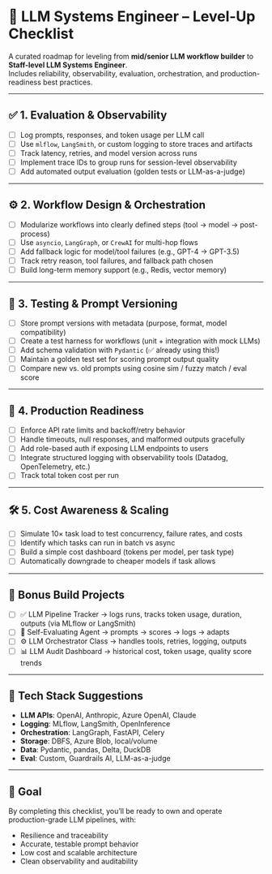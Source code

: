 # 🧠 LLM Systems Engineer – Level-Up Checklist

A curated roadmap for leveling from **mid/senior LLM workflow builder** to **Staff-level LLM Systems Engineer**.  
Includes reliability, observability, evaluation, orchestration, and production-readiness best practices.

---

## ✅ 1. Evaluation & Observability

- [ ] Log prompts, responses, and token usage per LLM call
- [ ] Use `mlflow`, `LangSmith`, or custom logging to store traces and artifacts
- [ ] Track latency, retries, and model version across runs
- [ ] Implement trace IDs to group runs for session-level observability
- [ ] Add automated output evaluation (golden tests or LLM-as-a-judge)

---

## ⚙️ 2. Workflow Design & Orchestration

- [ ] Modularize workflows into clearly defined steps (tool → model → post-process)
- [ ] Use `asyncio`, `LangGraph`, or `CrewAI` for multi-hop flows
- [ ] Add fallback logic for model/tool failures (e.g., GPT-4 → GPT-3.5)
- [ ] Track retry reason, tool failures, and fallback path chosen
- [ ] Build long-term memory support (e.g., Redis, vector memory)

---

## 🧪 3. Testing & Prompt Versioning

- [ ] Store prompt versions with metadata (purpose, format, model compatibility)
- [ ] Create a test harness for workflows (unit + integration with mock LLMs)
- [ ] Add schema validation with `Pydantic` (✅ already using this!)
- [ ] Maintain a golden test set for scoring prompt output quality
- [ ] Compare new vs. old prompts using cosine sim / fuzzy match / eval score

---

## 🔐 4. Production Readiness

- [ ] Enforce API rate limits and backoff/retry behavior
- [ ] Handle timeouts, null responses, and malformed outputs gracefully
- [ ] Add role-based auth if exposing LLM endpoints to users
- [ ] Integrate structured logging with observability tools (Datadog, OpenTelemetry, etc.)
- [ ] Track total token cost per run

---

## 🛠️ 5. Cost Awareness & Scaling

- [ ] Simulate 10× task load to test concurrency, failure rates, and costs
- [ ] Identify which tasks can run in batch vs async
- [ ] Build a simple cost dashboard (tokens per model, per task type)
- [ ] Automatically downgrade to cheaper models if task allows

---

## 🧪 Bonus Build Projects

- [ ] ✅ LLM Pipeline Tracker → logs runs, tracks token usage, duration, outputs (via MLflow or LangSmith)
- [ ] 🧠 Self-Evaluating Agent → prompts → scores → logs → adapts
- [ ] ⚙️ LLM Orchestrator Class → handles tools, retries, logging, outputs
- [ ] 📊 LLM Audit Dashboard → historical cost, token usage, quality score trends

---

## 🧵 Tech Stack Suggestions

- **LLM APIs**: OpenAI, Anthropic, Azure OpenAI, Claude
- **Logging**: MLflow, LangSmith, OpenInference
- **Orchestration**: LangGraph, FastAPI, Celery
- **Storage**: DBFS, Azure Blob, local/volume
- **Data**: Pydantic, pandas, Delta, DuckDB
- **Eval**: Custom, Guardrails AI, LLM-as-a-judge

---

## 🏁 Goal

By completing this checklist, you’ll be ready to own and operate production-grade LLM pipelines, with:
- Resilience and traceability
- Accurate, testable prompt behavior
- Low cost and scalable architecture
- Clean observability and auditability
